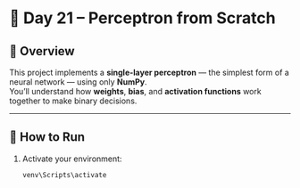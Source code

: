 # 🧠 Day 21 – Perceptron from Scratch

## 📌 Overview
This project implements a **single-layer perceptron** — the simplest form of a neural network — using only **NumPy**.  
You’ll understand how **weights**, **bias**, and **activation functions** work together to make binary decisions.

---

## 🚀 How to Run
1. Activate your environment:
   ```bash
   venv\Scripts\activate
